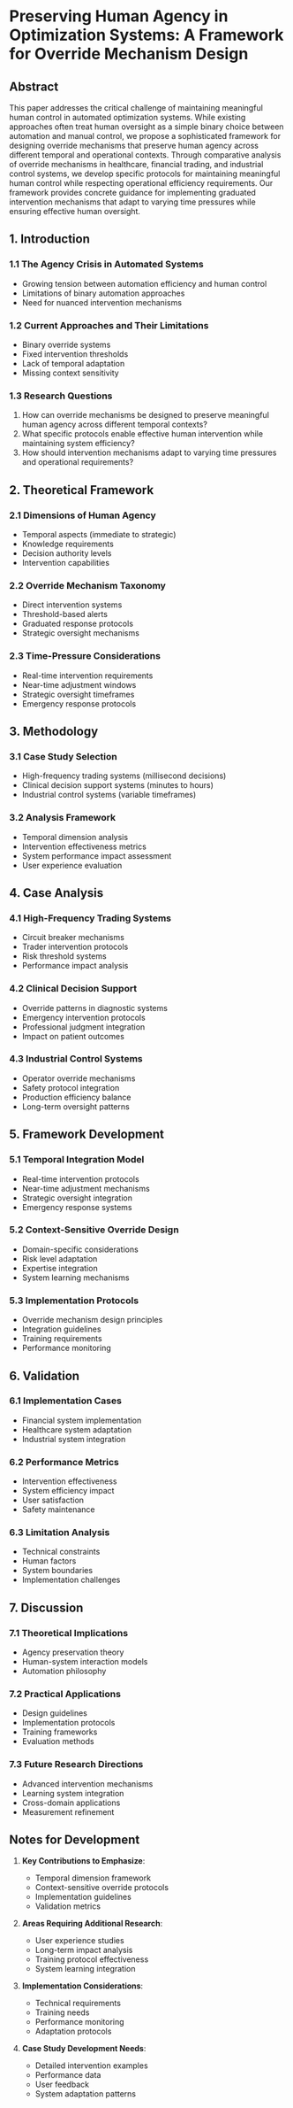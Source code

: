 # Preserving Human Agency in Optimization Systems: A Framework for Override Mechanism Design

## Abstract

This paper addresses the critical challenge of maintaining meaningful human control in automated optimization systems. While existing approaches often treat human oversight as a simple binary choice between automation and manual control, we propose a sophisticated framework for designing override mechanisms that preserve human agency across different temporal and operational contexts. Through comparative analysis of override mechanisms in healthcare, financial trading, and industrial control systems, we develop specific protocols for maintaining meaningful human control while respecting operational efficiency requirements. Our framework provides concrete guidance for implementing graduated intervention mechanisms that adapt to varying time pressures while ensuring effective human oversight.

## 1. Introduction

### 1.1 The Agency Crisis in Automated Systems
- Growing tension between automation efficiency and human control
- Limitations of binary automation approaches
- Need for nuanced intervention mechanisms

### 1.2 Current Approaches and Their Limitations
- Binary override systems
- Fixed intervention thresholds
- Lack of temporal adaptation
- Missing context sensitivity

### 1.3 Research Questions
1. How can override mechanisms be designed to preserve meaningful human agency across different temporal contexts?
2. What specific protocols enable effective human intervention while maintaining system efficiency?
3. How should intervention mechanisms adapt to varying time pressures and operational requirements?

## 2. Theoretical Framework

### 2.1 Dimensions of Human Agency
- Temporal aspects (immediate to strategic)
- Knowledge requirements
- Decision authority levels
- Intervention capabilities

### 2.2 Override Mechanism Taxonomy
- Direct intervention systems
- Threshold-based alerts
- Graduated response protocols
- Strategic oversight mechanisms

### 2.3 Time-Pressure Considerations
- Real-time intervention requirements
- Near-time adjustment windows
- Strategic oversight timeframes
- Emergency response protocols

## 3. Methodology

### 3.1 Case Study Selection
- High-frequency trading systems (millisecond decisions)
- Clinical decision support systems (minutes to hours)
- Industrial control systems (variable timeframes)

### 3.2 Analysis Framework
- Temporal dimension analysis
- Intervention effectiveness metrics
- System performance impact assessment
- User experience evaluation

## 4. Case Analysis

### 4.1 High-Frequency Trading Systems
- Circuit breaker mechanisms
- Trader intervention protocols
- Risk threshold systems
- Performance impact analysis

### 4.2 Clinical Decision Support
- Override patterns in diagnostic systems
- Emergency intervention protocols
- Professional judgment integration
- Impact on patient outcomes

### 4.3 Industrial Control Systems
- Operator override mechanisms
- Safety protocol integration
- Production efficiency balance
- Long-term oversight patterns

## 5. Framework Development

### 5.1 Temporal Integration Model
- Real-time intervention protocols
- Near-time adjustment mechanisms
- Strategic oversight integration
- Emergency response systems

### 5.2 Context-Sensitive Override Design
- Domain-specific considerations
- Risk level adaptation
- Expertise integration
- System learning mechanisms

### 5.3 Implementation Protocols
- Override mechanism design principles
- Integration guidelines
- Training requirements
- Performance monitoring

## 6. Validation

### 6.1 Implementation Cases
- Financial system implementation
- Healthcare system adaptation
- Industrial system integration

### 6.2 Performance Metrics
- Intervention effectiveness
- System efficiency impact
- User satisfaction
- Safety maintenance

### 6.3 Limitation Analysis
- Technical constraints
- Human factors
- System boundaries
- Implementation challenges

## 7. Discussion

### 7.1 Theoretical Implications
- Agency preservation theory
- Human-system interaction models
- Automation philosophy

### 7.2 Practical Applications
- Design guidelines
- Implementation protocols
- Training frameworks
- Evaluation methods

### 7.3 Future Research Directions
- Advanced intervention mechanisms
- Learning system integration
- Cross-domain applications
- Measurement refinement

## Notes for Development

1. **Key Contributions to Emphasize**:
   - Temporal dimension framework
   - Context-sensitive override protocols
   - Implementation guidelines
   - Validation metrics

2. **Areas Requiring Additional Research**:
   - User experience studies
   - Long-term impact analysis
   - Training protocol effectiveness
   - System learning integration

3. **Implementation Considerations**:
   - Technical requirements
   - Training needs
   - Performance monitoring
   - Adaptation protocols

4. **Case Study Development Needs**:
   - Detailed intervention examples
   - Performance data
   - User feedback
   - System adaptation patterns 